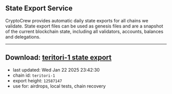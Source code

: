## State Export Service
CryptoCrew provides automatic daily state exports for all chains we validate. State export files can be used as genesis files and are a snapshot of the current blockchain state, including all validators, accounts, balances and delegations.

---
**Download: [teritori-1 state export](https://dl-eu2.ccvalidators.com/SERVICE/teritori/teritori-1_export_12587147.json)**
---

- last updated: Wed Jan 22 2025 23:42:30
- chain id: `teritori-1`
- export height: `12587147`
- use for: airdrops, local tests, chain recovery
